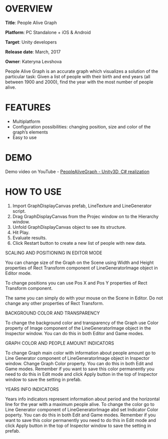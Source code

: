 # OVERVIEW #

**Title**: People Alive Graph
 
**Platform**: PC Standalone + iOS & Android 

**Target**: Unity developers 
 
**Release date**: March, 2017 

**Owner**: Kateryna Levshova

People Alive Graph is an accurate graph which visualizes a solution of the particular task: Given a list of people with their birth and end years (all between 1900 and 2000), find the year with the most number of people alive.  

# FEATURES #

* Multiplatform
* Configuration possibilities: changing position, size and color of the graph’s elements
* Easy to use

# DEMO #

Demo video on YouTube - [PeopleAliveGraph  - Unity3D, C# realization](https://youtu.be/mWc8a6zNogE)

# HOW TO USE #
1. Import GraphDisplayCanvas prefab, LineTexture and LineGenerator script.
1. Drag GraphDisplayCanvas  from the Projec window on to the Hierarchy window.
1. Unfold GraphDisplayCanvas object to see its structure.
1. Hit Play.
1. Evaluate results.
1. Click Restart button to create a new list of people with new data.

SCALING AND POSITIONING IN EDITOR MODE 

You can change size of the Graph on the Scene using Width and Height properties of Rect Transform component of LineGeneratorImage object in Editor mode. 

To change positions you can use Pos X and Pos Y properties of Rect Transform component.

The same you can simply do with your mouse on the Scene in Editor. 
Do not change any other properties of Rect Transform.

BACKGROUND COLOR AND TRANSPARENCY

To change the background color and transparency of the Graph use Color property of Image component of the LineGeneratorImage object in the Inspector window. You can do this in both Editor and Game modes.

GRAPH COLOR AND PEOPLE AMOUNT INDICATORS

To change Graph main color with information about people amount go to Line Generator component of LineGeneratorImage object in Inspector window. Change Graph Color property. You can do this in both Edit and Game modes. Remember if you want to save this color permanently you need to do this in Edit mode and click Apply button in the top of Inspector window to save the setting in prefab.

YEARS INFO INDICATORS

Years info indicators represent information about period and the horizontal line for the year with a maximum people alive. To change the color go to Line Generator component of LineGeneratorImage abd set Indicator Color poperty. You can do this in both Edit and Game modes. Remember if you want to save this color permanently you need to do this in Edit mode and click Apply button in the top of Inspector window to save the setting in prefab.